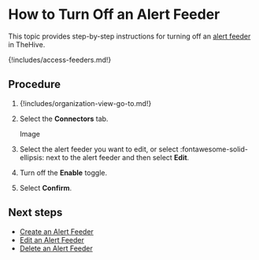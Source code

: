 # How to Turn Off an Alert Feeder

<!-- md:version 5.5 --> <!-- md:license Platinum -->

This topic provides step-by-step instructions for turning off an [alert feeder](about-feeders.md) in TheHive.

{!includes/access-feeders.md!}

<h2>Procedure</h2>

1. {!includes/organization-view-go-to.md!}

2. Select the **Connectors** tab.

    Image

3. Select the alert feeder you want to edit, or select :fontawesome-solid-ellipsis: next to the alert feeder and then select **Edit**.

4. Turn off the **Enable** toggle.

5. Select **Confirm**.

<h2>Next steps</h2>

* [Create an Alert Feeder](create-a-feeder.md)
* [Edit an Alert Feeder](edit-a-feeder.md)
* [Delete an Alert Feeder](delete-a-feeder.md)